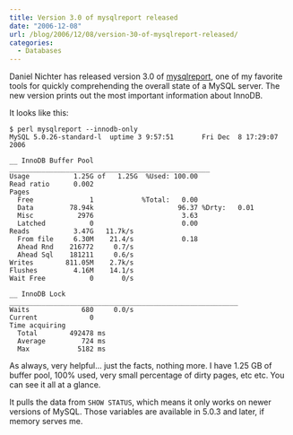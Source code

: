 ```yaml
---
title: Version 3.0 of mysqlreport released
date: "2006-12-08"
url: /blog/2006/12/08/version-30-of-mysqlreport-released/
categories:
  - Databases
---
```

Daniel Nichter has released version 3.0 of [mysqlreport](http://www.hackmysql.com/mysqlreport), one of my favorite tools for quickly comprehending the overall state of a MySQL server. The new version prints out the most important information about InnoDB.

It looks like this:

```
$ perl mysqlreport --innodb-only
MySQL 5.0.26-standard-l  uptime 3 9:57:51       Fri Dec  8 17:29:07 2006

__ InnoDB Buffer Pool __________________________________________________
Usage           1.25G of   1.25G  %Used: 100.00
Read ratio      0.002
Pages
  Free              1            %Total:   0.00
  Data         78.94k                     96.37 %Drty:   0.01
  Misc           2976                      3.63
  Latched           0                      0.00
Reads           3.47G   11.7k/s
  From file     6.30M    21.4/s            0.18
  Ahead Rnd    216772     0.7/s
  Ahead Sql    181211     0.6/s
Writes        811.05M    2.7k/s
Flushes         4.16M    14.1/s
Wait Free           0       0/s

__ InnoDB Lock _________________________________________________________
Waits             680     0.0/s
Current             0
Time acquiring
  Total        492478 ms
  Average         724 ms
  Max            5182 ms
```

As always, very helpful... just the facts, nothing more. I have 1.25 GB of buffer pool, 100% used, very small percentage of dirty pages, etc etc. You can see it all at a glance.

It pulls the data from `SHOW STATUS`, which means it only works on newer versions of MySQL. Those variables are available in 5.0.3 and later, if memory serves me.


